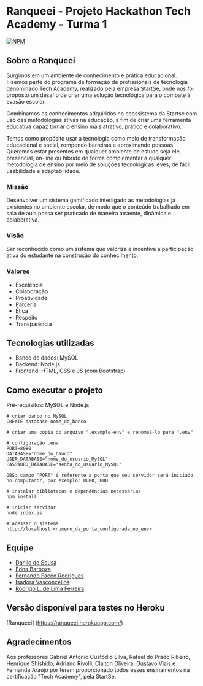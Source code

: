 # Ranqueei - Projeto Hackathon Tech Academy - Turma 1
[![NPM](https://img.shields.io/npm/l/react)](https://github.com/Ranqueei-Team/Projeto_Hackathon_TechAcademy/blob/main/LICENSE)

## Sobre o Ranqueei
Surgimos em um ambiente de conhecimento e prática educacional. Fizemos parte do programa de formação de profissionais de tecnologia denominado Tech Academy, realizado pela empresa StartSe, onde nos foi proposto um desafio de criar uma solução tecnológica para o combate à evasão escolar.

Combinamos os conhecimentos adquiridos no ecossistema da Startse com uso das metodologias ativas na educação, a fim de criar uma ferramenta educativa capaz tornar o ensino mais atrativo, prático e colaborativo.

Temos como propósito usar a tecnologia como meio de transformação educacional e social, rompendo barreiras e aproximando pessoas. Queremos estar presentes em qualquer ambiente de estudo seja ele, presencial, on-line ou híbrido de forma complementar a qualquer metodologia de ensino por meio de soluções tecnológicas leves, de fácil usabilidade e adaptabilidade.

### Missão
Desenvolver um sistema gamificado interligado às metodologias já existentes no ambiente escolar, de modo que o conteúdo trabalhado em sala de aula possa ser praticado de maneira atraente, dinâmica e colaborativa.

### Visão
Ser reconhecido como um sistema que valoriza e incentiva a participação ativa do estudante na construção do conhecimento.

### Valores
- Excelência 
- Colaboração 
- Proatividade
- Parceria 
- Ética 
- Respeito
- Transparência

## Tecnologias utilizadas
- Banco de dados: MySQL
- Backend: Node.js
- Frontend: HTML, CSS e JS (com Bootstrap)

## Como executar o projeto

Pré-requisitos: MySQL e Node.js
```
# criar banco no MySQL
CREATE database nome_do_banco
    
# criar uma cópia do arquivo ".example-env" e renomeá-lo para ".env"

# configuração .env
PORT=8080 
DATABASE="nome_do_banco"
USER_DATABASE="nome_do_usuario_MySQL"
PASSWORD_DATABASE="senha_do_usuario_MySQL"

OBS: campo "PORT" é referente à porta que seu servidor será iniciado no computador, por exemplo: 8080,3000

# instalar bibliotecas e dependências necessárias
npm install

# iniciar servidor
node index.js

# acessar o sistema
http://localhost:<numero_da_porta_configurada_no_env>
```

## Equipe
- [Danilo de Sousa](https://www.linkedin.com/in/danilocdesousa/)
- [Edna Barboza](https://www.linkedin.com/in/ednabarboza/)
- [Fernando Facco Rodrigues](https://www.linkedin.com/in/fernandofacco/)
- [Isadora Vasconcellos](https://www.linkedin.com/in/isadora-vasconcellos/)
- [Rodrigo L. de Lima Ferreira](https://www.linkedin.com/in/rllimaferreira/)

## Versão disponível para testes no Heroku
[Ranqueei] (https://ranqueei.herokuapp.com/)

## Agradecimentos
Aos professores Gabriel Antonio Custódio Silva, Rafael do Prado Ribeiro, Henrique Shishido, Adriano Rivolli, Claiton Oliveira, Gustavo Viais e Fernanda Araújo por terem proporcionado todos esses ensinamentos na certificação "Tech Academy", pela StartSe.